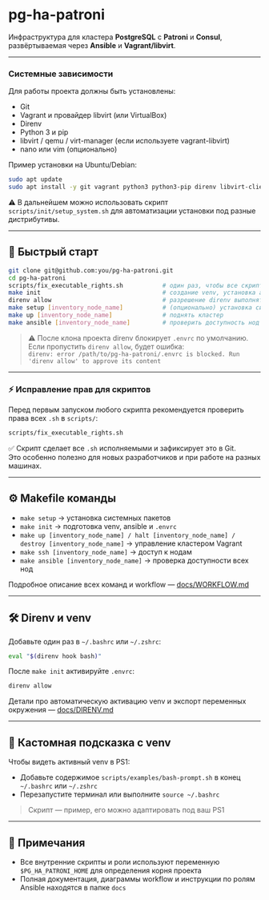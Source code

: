 # pg-ha-patroni

Инфраструктура для кластера **PostgreSQL** с **Patroni** и **Consul**, развёртываемая через **Ansible** и **Vagrant/libvirt**.

---

### Системные зависимости

Для работы проекта должны быть установлены:

- Git  
- Vagrant и провайдер libvirt (или VirtualBox)  
- Direnv  
- Python 3 и pip  
- libvirt / qemu / virt-manager (если используете vagrant-libvirt)  
- nano или vim (опционально)  

Пример установки на Ubuntu/Debian:

```bash
sudo apt update
sudo apt install -y git vagrant python3 python3-pip direnv libvirt-clients libvirt-daemon-system qemu nano
```

⚠️ В дальнейшем можно использовать скрипт `scripts/init/setup_system.sh` для автоматизации установки под разные дистрибутивы.

---

## 🚀 Быстрый старт

```bash
git clone git@github.com:you/pg-ha-patroni.git
cd pg-ha-patroni
scripts/fix_executable_rights.sh           # один раз, чтобы все скрипты стали исполняемыми и зафиксировались в Git (ОПЦИОНАЛЬНО, по умолчанию файлы УЖЕ ИСПОЛНЯЕМЫЕ при клонировании)
make init                                  # создание venv, установка ansible, генерация .envrc
direnv allow                               # разрешение direnv выполнять .envrc (выполнить в корневой директории проекта)
make setup [inventory_node_name]           # (опционально) установка системных зависимостей
make up [inventory_node_name]              # поднять кластер
make ansible [inventory_node_name]         # проверить доступность нод
```

> ⚠️ После клона проекта direnv блокирует `.envrc` по умолчанию.  
> Если пропустить `direnv allow`, будет ошибка:  
> `direnv: error /path/to/pg-ha-patroni/.envrc is blocked. Run 'direnv allow' to approve its content`

---

### ⚡ Исправление прав для скриптов

Перед первым запуском любого скрипта рекомендуется проверить права всех `.sh` в `scripts/`:

```bash
scripts/fix_executable_rights.sh
```

✅ Скрипт сделает все `.sh` исполняемыми и зафиксирует это в Git.  
Это особенно полезно для новых разработчиков и при работе на разных машинах.

---

## ⚙️ Makefile команды

- `make setup` → установка системных пакетов  
- `make init` → подготовка venv, ansible и `.envrc`  
- `make up [inventory_node_name] / halt [inventory_node_name] / destroy [inventory_node_name]` → управление кластером Vagrant  
- `make ssh [inventory_node_name]` → доступ к нодам  
- `make ansible [inventory_node_name]` → проверка доступности всех нод  

Подробное описание всех команд и workflow — [docs/WORKFLOW.md](docs/WORKFLOW.md)

---

## 🛠️ Direnv и venv

Добавьте один раз в `~/.bashrc` или `~/.zshrc`:

```bash
eval "$(direnv hook bash)"
```

После `make init` активируйте `.envrc`:

```bash
direnv allow
```

Детали про автоматическую активацию venv и экспорт переменных окружения — [docs/DIRENV.md](docs/DIRENV.md)

---

## 🎨 Кастомная подсказка с venv

Чтобы видеть активный venv в PS1:

- Добавьте содержимое `scripts/examples/bash-prompt.sh` в конец `~/.bashrc` или `~/.zshrc`  
- Перезапустите терминал или выполните `source ~/.bashrc`  

> Скрипт — пример, его можно адаптировать под ваш PS1

---

## 📌 Примечания

- Все внутренние скрипты и роли используют переменную `$PG_HA_PATRONI_HOME` для определения корня проекта  
- Полная документация, диаграммы workflow и инструкции по ролям Ansible находятся в папке `docs`
